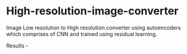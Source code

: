 ﻿# High-resolution-image-converter

Image Low resolution to High resolution converter using autoencoders which comprises of CNN and trained using residual learning.


Results -



